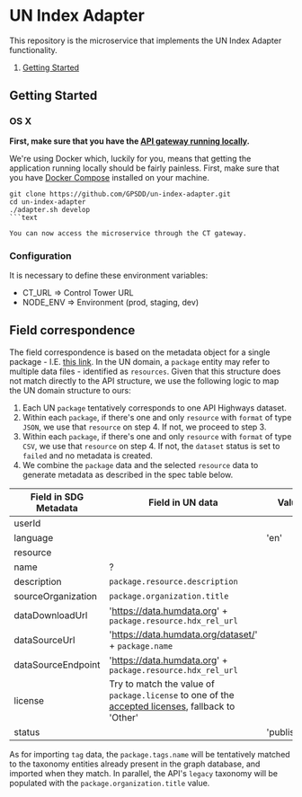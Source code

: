 # UN Index Adapter


This repository is the microservice that implements the UN Index Adapter functionality.

1. [Getting Started](#getting-started)

## Getting Started

### OS X

**First, make sure that you have the [API gateway running
locally](https://github.com/control-tower/control-tower).**

We're using Docker which, luckily for you, means that getting the
application running locally should be fairly painless. First, make sure
that you have [Docker Compose](https://docs.docker.com/compose/install/)
installed on your machine.

```
git clone https://github.com/GPSDD/un-index-adapter.git
cd un-index-adapter
./adapter.sh develop
```text

You can now access the microservice through the CT gateway.

```

### Configuration

It is necessary to define these environment variables:

* CT_URL => Control Tower URL
* NODE_ENV => Environment (prod, staging, dev)

## Field correspondence

The field correspondence is based on the metadata object for a single package - I.E. [this link](https://data.humdata.org/api/3/action/package_show?id=141121-sierra-leone-health-facilities).
In the UN domain, a `package` entity may refer to multiple data files - identified as `resources`. 
Given that this structure does not match directly to the API structure, we use the following logic to map the UN domain structure to ours:

1. Each UN `package` tentatively corresponds to one API Highways dataset.
2. Within each `package`, if there's one and only `resource` with `format` of type `JSON`, we use that `resource` on step 4. If not, we proceed to step 3.
3. Within each `package`, if there's one and only `resource` with `format` of type `CSV`, we use that `resource` on step 4. If not, the `dataset` status is set to `failed` and no metadata is created.
4. We combine the `package` data and the selected `resource` data to generate metadata as described in the spec table below. 

| Field in SDG Metadata     | Field in UN data     | Value         |
|---------------------------|-----------------------|---------------|
| userId                    |                       |               |
| language                  |                       | 'en'          |
| resource                  |                       |               |
| name                      | ? |               |
| description               | `package.resource.description`        | |
| sourceOrganization        | `package.organization.title`           | |
| dataDownloadUrl           | 'https://data.humdata.org' + `package.resource.hdx_rel_url` | |
| dataSourceUrl             | 'https://data.humdata.org/dataset/' + `package.name`        | |
| dataSourceEndpoint        | 'https://data.humdata.org' + `package.resource.hdx_rel_url` | |
| license                   | Try to match the value of `package.license` to one of the [accepted licenses](https://data.world/license-help), fallback to 'Other'  | |
| status                    |                       | 'published'   |


As for importing `tag` data, the `package.tags.name` will be tentatively matched to the taxonomy entities already present in the graph database, and imported when they match.
In parallel, the API's `legacy` taxonomy will be populated with the `package.organization.title` value. 
